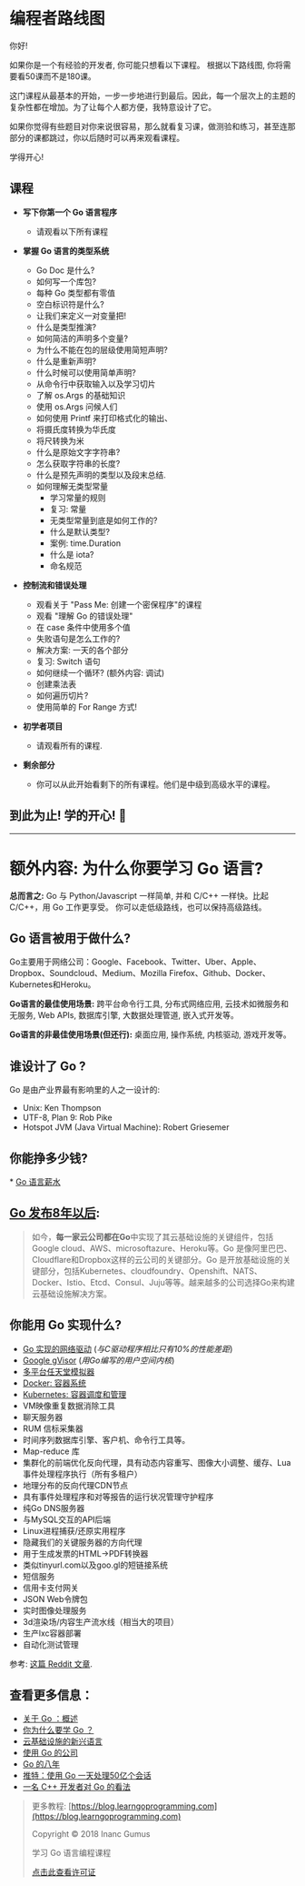 # 编程者路线图

你好!

如果你是一个有经验的开发者, 你可能只想看以下课程。 根据以下路线图, 你将需要看50课而不是180课。

这门课程从最基本的开始，一步一步地进行到最后。因此，每一个层次上的主题的复杂性都在增加。为了让每个人都方便，我特意设计了它。

如果你觉得有些题目对你来说很容易，那么就看复习课，做测验和练习，甚至连那部分的课都跳过，你以后随时可以再来观看课程。

学得开心!

## 课程

* **写下你第一个 Go 语言程序**
  * 请观看以下所有课程

* **掌握 Go 语言的类型系统**
  * Go Doc 是什么?
  * 如何写一个库包?
  * 每种 Go 类型都有零值
  * 空白标识符是什么?
  * 让我们来定义一对变量把!
  * 什么是类型推演?
  * 如何简洁的声明多个变量?
  * 为什么不能在包的层级使用简短声明?
  * 什么是重新声明?
  * 什么时候可以使用简单声明?
  * 从命令行中获取输入以及学习切片
  * 了解 os.Args 的基础知识
  * 使用 os.Args 问候人们
  * 如何使用 Printf 来打印格式化的输出、
  * 将摄氏度转换为华氏度
  * 将尺转换为米
  * 什么是原始文字字符串?
  * 怎么获取字符串的长度?
  * 什么是预先声明的类型以及段末总结.
  * 如何理解无类型常量
    * 学习常量的规则
    * 复习: 常量
    * 无类型常量到底是如何工作的?
    * 什么是默认类型?
    * 案例: time.Duration
    * 什么是 iota?
    * 命名规范

* **控制流和错误处理**
  * 观看关于 "Pass Me: 创建一个密保程序"的课程
  * 观看 "理解 Go 的错误处理"
  * 在 case 条件中使用多个值
  * 失败语句是怎么工作的?
  * 解决方案: 一天的各个部分
  * 复习: Switch 语句
  * 如何继续一个循环? (额外内容: 调试)
  * 创建乘法表
  * 如何遍历切片?
  * 使用简单的 For Range 方式!

* **初学者项目**
  * 请观看所有的课程.

* **剩余部分**
  * 你可以从此开始看剩下的所有课程。他们是中级到高级水平的课程。

## 到此为止! 学的开心! 🤩

---

# 额外内容: 为什么你要学习 Go 语言?

**总而言之:** Go 与 Python/Javascript 一样简单, 并和 C/C++ 一样快。比起 C/C++，用 Go 工作更享受。 你可以走低级路线，也可以保持高级路线。

## Go 语言被用于做什么?

Go主要用于网络公司：Google、Facebook、Twitter、Uber、Apple、Dropbox、Soundcloud、Medium、Mozilla Firefox、Github、Docker、Kubernetes和Heroku。

**Go语言的最佳使用场景:** 跨平台命令行工具, 分布式网络应用, 云技术如微服务和无服务, Web APIs, 数据库引擎, 大数据处理管道, 嵌入式开发等。

**Go语言的非最佳使用场景(但还行):** 桌面应用, 操作系统, 内核驱动, 游戏开发等。

## 谁设计了 Go ?

Go 是由产业界最有影响里的人之一设计的:

* Unix: Ken Thompson
* UTF-8, Plan 9: Rob Pike
* Hotspot JVM (Java Virtual Machine): Robert Griesemer

## 你能挣多少钱?

* [Go 语言薪水](https://www.payscale.com/research/US/Skill=Go_(Golang)_Programming_Language/Salary)

## [Go 发布8年以后](https://blog.golang.org/8years):

> 如今，**每一家云公司都在Go**中实现了其云基础设施的关键组件，包括Google cloud、AWS、microsoftazure、Heroku等。Go 是像阿里巴巴、Cloudflare和Dropbox这样的云公司的关键部分。Go 是开放基础设施的关键部分，包括Kubernetes、cloudfoundry、Openshift、NATS、Docker、Istio、Etcd、Consul、Juju等等。越来越多的公司选择Go来构建云基础设施解决方案。

## 你能用 Go 实现什么?

* [Go 实现的网络驱动](https://www.net.in.tum.de/fileadmin/bibtex/publications/theses/2018-ixy-go.pdf) (_与C驱动程序相比只有10%的性能差距_)
* [Google gVisor](https://cloud.google.com/blog/products/gcp/open-sourcing-gvisor-a-sandboxed-container-runtime) (_用Go编写的用户空间内核_)
* [多平台任天堂模拟器](https://humpheh.github.io/goboy/)
* [Docker: 容器系统](https://github.com/moby/moby)
* [Kubernetes: 容器调度和管理](https://github.com/kubernetes/kubernetes)
* VM映像重复数据消除工具
* 聊天服务器
* RUM 信标采集器
* 时间序列数据库引擎、客户机、命令行工具等。
* Map-reduce 库
* 集群化的前端优化反向代理，具有动态内容重写、图像大小调整、缓存、Lua事件处理程序执行（所有多租户）
* 地理分布的反向代理CDN节点
* 具有事件处理程序和对等报告的运行状况管理守护程序
* 纯Go DNS服务器
* 与MySQL交互的API后端
* Linux进程捕获/还原实用程序
* 隐藏我们的关键服务器的方向代理
* 用于生成发票的HTML->PDF转换器
* 类似tinyurl.com以及goo.gl的短链接系统
* 短信服务
* 信用卡支付网关
* JSON Web令牌包
* 实时图像处理服务
* 3d渲染场/内容生产流水线（相当大的项目）
* 生产lxc容器部署
* 自动化测试管理

参考: [这篇 Reddit 文章](https://www.reddit.com/r/golang/comments/5nac2b/what_have_you_used_go_for_in_your_professional/).

## 查看更多信息：

* [关于 Go ：概述](https://blog.learngoprogramming.com/about-go-language-an-overview-f0bee143597c)
* [你为什么要学 Go ？](https://medium.com/@kevalpatel2106/why-should-you-learn-go-f607681fad65)
* [云基础设施的新兴语言](https://redmonk.com/dberkholz/2014/03/18/go-the-emerging-language-of-cloud-infrastructure/)
* [使用 Go 的公司](https://github.com/golang/go/wiki/GoUsers)
* [Go 的八年](https://blog.golang.org/8years)
* [推特：使用 Go 一天处理50亿个会话](https://blog.twitter.com/engineering/en_us/a/2015/handling-five-billion-sessions-a-day-in-real-time.html)
* [一名 C++ 开发者对 Go 的看法](https://www.murrayc.com/permalink/2017/06/26/a-c-developer-looks-at-go-the-programming-language-part-1-simple-features/)

<div style="page-break-after: always;"></div>

> 更多教程: [https://blog.learngoprogramming.com](https://blog.learngoprogramming.com)
> 
> Copyright © 2018 Inanc Gumus
> 
> 学习 Go 语言编程课程
> 
> [点击此查看许可证](https://creativecommons.org/licenses/by-nc-sa/4.0/)

